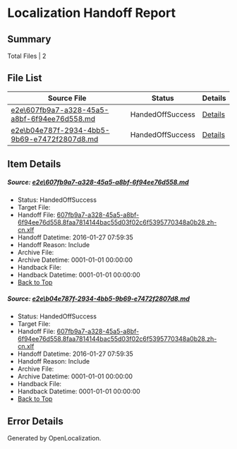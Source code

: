 # <a name='report-top'></a> Localization Handoff Report

## Summary
 Total Files | 2

## File List
 Source File | Status | Details 
 ----------- | ------ | ------- 
 [e2e\607fb9a7-a328-45a5-a8bf-6f94ee76d558.md](https://github.com/OpenLocalizationTest/oltest/blob/856b65c08a53ca9e84f09e267918d15c732cd7b1/e2e/607fb9a7-a328-45a5-a8bf-6f94ee76d558.md) | HandedOffSuccess | [Details](#5471eccd249f4328aab7047a0b89ee3755696eb81)
 [e2e\b04e787f-2934-4bb5-9b69-e7472f2807d8.md](https://github.com/OpenLocalizationTest/oltest/blob/856b65c08a53ca9e84f09e267918d15c732cd7b1/e2e/b04e787f-2934-4bb5-9b69-e7472f2807d8.md) | HandedOffSuccess | [Details](#5471eccd249f4328aab7047a0b89ee3755696eb82)

## Item Details
##### <a name='5471eccd249f4328aab7047a0b89ee3755696eb81'></a> Source: [e2e\607fb9a7-a328-45a5-a8bf-6f94ee76d558.md](https://github.com/OpenLocalizationTest/oltest/blob/856b65c08a53ca9e84f09e267918d15c732cd7b1/e2e/607fb9a7-a328-45a5-a8bf-6f94ee76d558.md)
* Status: HandedOffSuccess
* Target File: 
* Handoff File: [607fb9a7-a328-45a5-a8bf-6f94ee76d558.8faa7814144bac55d03f02c6f5395770348a0b28.zh-cn.xlf](https://github.com/OpenLocalizationTestOrg/olhandoff/blob/9c93249c994638c585492851eee8aefa79b06a56/ol-handoff/OpenLocalizationTestOrg/oltest.zh-cn/tianzh/607fb9a7-a328-45a5-a8bf-6f94ee76d558.8faa7814144bac55d03f02c6f5395770348a0b28.zh-cn.xlf)
* Handoff Datetime: 2016-01-27 07:59:35
* Handoff Reason: Include
* Archive File: 
* Archive Datetime: 0001-01-01 00:00:00
* Handback File: 
* Handback Datetime: 0001-01-01 00:00:00
* [Back to Top](#report-top)

##### <a name='5471eccd249f4328aab7047a0b89ee3755696eb82'></a> Source: [e2e\b04e787f-2934-4bb5-9b69-e7472f2807d8.md](https://github.com/OpenLocalizationTest/oltest/blob/856b65c08a53ca9e84f09e267918d15c732cd7b1/e2e/b04e787f-2934-4bb5-9b69-e7472f2807d8.md)
* Status: HandedOffSuccess
* Target File: 
* Handoff File: [607fb9a7-a328-45a5-a8bf-6f94ee76d558.8faa7814144bac55d03f02c6f5395770348a0b28.zh-cn.xlf](https://github.com/OpenLocalizationTestOrg/olhandoff/blob/9c93249c994638c585492851eee8aefa79b06a56/ol-handoff/OpenLocalizationTestOrg/oltest.zh-cn/tianzh/607fb9a7-a328-45a5-a8bf-6f94ee76d558.8faa7814144bac55d03f02c6f5395770348a0b28.zh-cn.xlf)
* Handoff Datetime: 2016-01-27 07:59:35
* Handoff Reason: Include
* Archive File: 
* Archive Datetime: 0001-01-01 00:00:00
* Handback File: 
* Handback Datetime: 0001-01-01 00:00:00
* [Back to Top](#report-top)


## Error Details

Generated by OpenLocalization.

